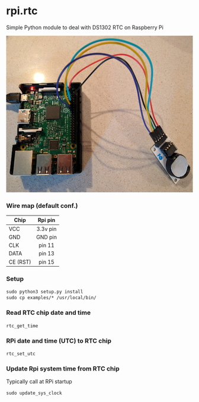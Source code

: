 # rpi.rtc
Simple Python module to deal with DS1302 RTC on Raspberry Pi

![](img/pi_rtc.jpg)

### Wire map (default conf.)

| Chip        | Rpi pin       |
| ----------- |:-------------:|
| VCC         | 3.3v pin      |
| GND         | GND pin       |
| CLK         | pin 11        |
| DATA        | pin 13        |
| CE (RST)    | pin 15        |

### Setup

    sudo python3 setup.py install
    sudo cp examples/* /usr/local/bin/

### Read RTC chip date and time

    rtc_get_time

### RPi date and time (UTC) to RTC chip

    rtc_set_utc

### Update Rpi system time from RTC chip

Typically call at RPi startup

    sudo update_sys_clock
